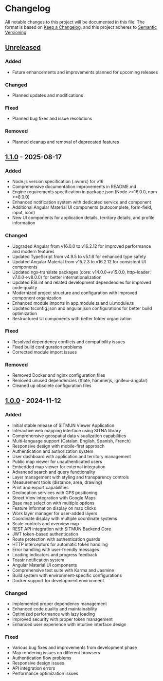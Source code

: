 # Changelog

All notable changes to this project will be documented in this file. The format is based on [Keep a Changelog](https://keepachangelog.com/en/1.1.0/), and this project adheres to [Semantic Versioning](https://semver.org/spec/v2.0.0.html).

## [Unreleased]

### Added
- Future enhancements and improvements planned for upcoming releases

### Changed
- Planned updates and modifications

### Fixed
- Planned bug fixes and issue resolutions

### Removed
- Planned cleanup and removal of deprecated features

## [1.1.0] - 2025-08-17

### Added
- Node.js version specification (.nvmrc) for v16
- Comprehensive documentation improvements in README.md
- Engine requirements specification in package.json (Node >=16.0.0, npm >=8.0.0)
- Enhanced notification system with dedicated service and component
- Additional Angular Material UI components (autocomplete, form-field, input, icon)
- New UI components for application details, territory details, and profile information

### Changed
- Upgraded Angular from v16.0.0 to v16.2.12 for improved performance and modern features
- Updated TypeScript from v4.9.5 to v5.1.6 for enhanced type safety
- Updated Angular Material from v15.2.3 to v16.2.12 for consistent UI components
- Updated ngx-translate packages (core: v14.0.0→v15.0.0, http-loader: v7.0.0→v8.0.0) for better internationalization
- Updated ESLint and related development dependencies for improved code quality
- Modernized project structure and configuration with improved component organization
- Enhanced module imports in app.module.ts and ui.module.ts
- Updated tsconfig.json and angular.json configurations for better build optimization
- Restructured UI components with better folder organization

### Fixed
- Resolved dependency conflicts and compatibility issues
- Fixed build configuration problems
- Corrected module import issues

### Removed
- Removed Docker and nginx configuration files
- Removed unused dependencies (fflate, hammerjs, igniteui-angular)
- Cleaned up obsolete configuration files

## [1.0.0] - 2024-11-12

### Added
- Initial stable release of SITMUN Viewer Application
- Interactive web mapping interface using SITNA library
- Comprehensive geospatial data visualization capabilities
- Multi-language support (Catalan, English, Spanish, French)
- Responsive design with mobile-first approach
- Authentication and authorization system
- User dashboard with application and territory management
- Public map viewer for unauthenticated users
- Embedded map viewer for external integration
- Advanced search and query functionality
- Layer management with styling and transparency controls
- Measurement tools (distance, area, drawing)
- Print and export capabilities
- Geolocation services with GPS positioning
- Street View integration with Google Maps
- Base map selection with multiple options
- Feature information display on map clicks
- Work layer manager for user-added layers
- Coordinate display with multiple coordinate systems
- Scale controls and overview map
- REST API integration with SITMUN Backend Core
- JWT token-based authentication
- Route protection with authentication guards
- HTTP interceptors for automatic token handling
- Error handling with user-friendly messages
- Loading indicators and progress feedback
- Toastr notification system
- Angular Material UI components
- Comprehensive test suite with Karma and Jasmine
- Build system with environment-specific configurations
- Docker support for development environment

### Changed
- Implemented proper dependency management
- Enhanced code quality and maintainability
- Optimized performance with lazy loading
- Improved security with proper token management
- Enhanced user experience with intuitive interface design

### Fixed
- Various bug fixes and improvements from development phase
- Map rendering issues on different browsers
- Authentication flow problems
- Responsive design issues
- API integration errors
- Performance optimization issues

[unreleased]: https://github.com/sitmun/sitmun-application-stack/compare/sitmun-viewer-app/1.1.0...HEAD
[1.1.0]: https://github.com/sitmun/sitmun-application-stack/compare/sitmun-viewer-app/1.0.0...sitmun-viewer-app/1.1.0
[1.0.0]: https://github.com/sitmun/sitmun-application-stack/releases/tag/sitmun-viewer-app/1.0.0
